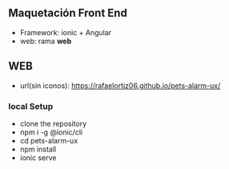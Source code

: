 ## Maquetación Front End

- Framework: ionic + Angular
- web: rama **web**

## WEB
- url(sin iconos): https://rafaelortiz06.github.io/pets-alarm-ux/
### local Setup
- clone the repository
- npm i -g @ionic/cli
- cd pets-alarm-ux
- npm install
- ionic serve
